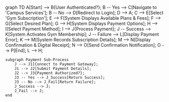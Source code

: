 graph TD
    A[Start] --> B{User Authenticated?};
    B -- Yes --> C[Navigate to 'Campus Services'];
    B -- No --> D[Redirect to Login];
    D --> A;
    C --> E[Select 'Gym Subscription'];
    E --> F[System Displays Available Plans & Fees];
    F --> G[Select Desired Plan];
    G --> H[System Displays Payment Options];
    H --> I[Select Payment Method];
    I --> J{Process Payment};
    J -- Success --> K[System Activates Gym Membership];
    J -- Failure --> L[Display Payment Error];
    K --> M[System Records Subscription Details];
    M --> N[Display Confirmation & Digital Receipt];
    N --> O[Send Confirmation Notification];
    O --> P[End];
    L --> H; 

    subgraph Payment Sub-Process
        J --> J1[Connect to Payment Gateway];
        J1 --> J2[Submit Payment Details];
        J2 --> J3{Payment Authorized?};
        J3 -- Yes --> J_Success[Return Success];
        J3 -- No --> J_Fail[Return Failure];
        J_Success --> J;
        J_Fail --> J;
    end
